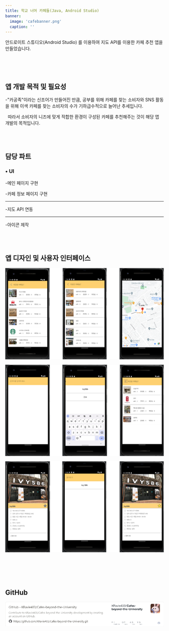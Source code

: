 ```yaml
---
title: 학교 너머 카페들(Java, Android Studio)
banner:
  image: 'cafebanner.png'
  caption: ''
---
```


안드로이트 스튜디오(Android Studio) 를 이용하여 지도 API를 이용한 카페 추천 앱을 만들었습니다.<br><br>

<!--more-->
<br><br>

## **앱 개발 목적 및 필요성**

\-"카공족"이라는 신조어가 만들어진 만큼, 공부를 위해 카페를 찾는 소비자와 SNS 활동을 위해 이색 카페를 찾는 소비자의 수가 기하급수적으로 늘어난 추세입니다. 

&nbsp;&nbsp;따라서 소비자의 니즈에 맞게 적합한 환경이 구성된 카페를 추천해주는 것이 해당 앱 개발의 목적입니다.<br><br>
<br><br>  

## **담당 파트**

### • UI

\-메인 페이지 구현

\-카페 정보 페이지 구현
___________________________________________________
\-지도 API 연동
___________________________________________________
\-아이콘 제작
<br><br>
<br><br>

## **앱 디자인 및 사용자 인터페이스**

![이미지 로딩중](featured(3).png)

![이미지 로딩중](featured(4).png) 
  
![이미지 로딩중](featured(5).png)
  
<br><br>
<br><br>

## **GitHub**
<a href="https://github.com/KRavie403/Cafes-beyond-the-University">
    <img src="featured(6).png" style="display: block; margin: 0 auto 0 0;">
</a>